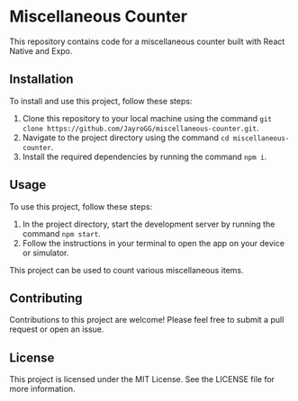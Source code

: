 <h1>Miscellaneous Counter</h1>

<p>This repository contains code for a miscellaneous counter built with React Native and Expo.</p>

<h2>Installation</h2>

<p>To install and use this project, follow these steps:</p>

<ol>
  <li>Clone this repository to your local machine using the command <code>git clone https://github.com/JayroGG/miscellaneous-counter.git</code>.</li>
  <li>Navigate to the project directory using the command <code>cd miscellaneous-counter</code>.</li>
  <li>Install the required dependencies by running the command <code>npm i</code>.</li>
</ol>

<h2>Usage</h2>

<p>To use this project, follow these steps:</p>

<ol>
  <li>In the project directory, start the development server by running the command <code>npm start</code>.</li>
  <li>Follow the instructions in your terminal to open the app on your device or simulator.</li>
</ol>

<p>This project can be used to count various miscellaneous items.</p>

<h2>Contributing</h2>

<p>Contributions to this project are welcome! Please feel free to submit a pull request or open an issue.</p>

<h2>License</h2>

<p>This project is licensed under the MIT License. See the LICENSE file for more information.</p>

